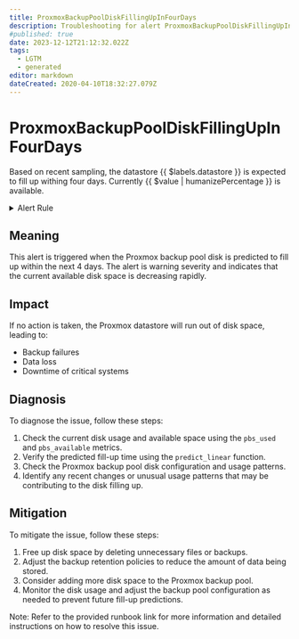```yaml
---
title: ProxmoxBackupPoolDiskFillingUpInFourDays
description: Troubleshooting for alert ProxmoxBackupPoolDiskFillingUpInFourDays
#published: true
date: 2023-12-12T21:12:32.022Z
tags: 
  - LGTM
  - generated
editor: markdown
dateCreated: 2020-04-10T18:32:27.079Z
---
```


# ProxmoxBackupPoolDiskFillingUpInFourDays

Based on recent sampling, the datastore {{ $labels.datastore }} is expected to fill up withing four days. Currently {{ $value | humanizePercentage }} is available.

<details>
  <summary>Alert Rule</summary>

{{% rule "pbs-exporter/pbs-exporter.yml" "ProxmoxBackupPoolDiskFillingUpInFourDays" %}}

{{% comment %}}

```yaml
alert: ProxmoxBackupPoolDiskFillingUpInFourDays
expr: pbs_used / pbs_size > 0.7 and pbs_used > 0 and predict_linear(pbs_available[6h], 4 * 24 * 3600) < 0
for: 30m
labels:
    severity: warning
annotations:
    summary: Proxmox datastore is filling up.
    description: Based on recent sampling, the datastore {{ $labels.datastore }} is expected to fill up withing four days. Currently {{ $value | humanizePercentage }} is available.
    runbook: https://srerun.github.io/prometheus-alerts/runbooks/pbs-exporter/proxmoxbackuppooldiskfillingupinfourdays/

```

{{% /comment %}}

</details>


## Meaning
This alert is triggered when the Proxmox backup pool disk is predicted to fill up within the next 4 days. The alert is warning severity and indicates that the current available disk space is decreasing rapidly.

## Impact
If no action is taken, the Proxmox datastore will run out of disk space, leading to:

* Backup failures
* Data loss
* Downtime of critical systems

## Diagnosis
To diagnose the issue, follow these steps:

1. Check the current disk usage and available space using the `pbs_used` and `pbs_available` metrics.
2. Verify the predicted fill-up time using the `predict_linear` function.
3. Check the Proxmox backup pool disk configuration and usage patterns.
4. Identify any recent changes or unusual usage patterns that may be contributing to the disk filling up.

## Mitigation
To mitigate the issue, follow these steps:

1. Free up disk space by deleting unnecessary files or backups.
2. Adjust the backup retention policies to reduce the amount of data being stored.
3. Consider adding more disk space to the Proxmox backup pool.
4. Monitor the disk usage and adjust the backup pool configuration as needed to prevent future fill-up predictions.

Note: Refer to the provided runbook link for more information and detailed instructions on how to resolve this issue.